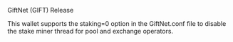 GiftNet (GIFT) Release

This wallet supports the staking=0 option in the GiftNet.conf file to disable the stake miner thread for pool and exchange operators.


